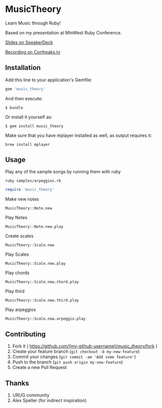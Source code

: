 # MusicTheory

Learn Music through Ruby!

Based on my presentation at MtnWest Ruby Conference.

[Slides on SpeakerDeck](https://speakerdeck.com/beneggett/writing-music-with-ruby)

[Recording on Confreaks.tv](http://confreaks.tv/videos/mwrc2015-writing-music-with-ruby-a-subtle-introduction-to-music-theory)

## Installation

Add this line to your application's Gemfile:

```ruby
gem 'music_theory'
```

And then execute:

    $ bundle

Or install it yourself as:

    $ gem install music_theory
    
Make sure that you have mplayer installed as well, as output requires it:

```
brew install mplayer
```

## Usage

Play any of the sample songs by running them with ruby

```
ruby samples/arpeggios.rb
```


``` ruby
require 'music_theory'
```
Make new notes

```
MusicTheory::Note.new
```

Play Notes

```
MusicTheory::Note.new.play
```

Create scales

```
MusicTheory::Scale.new
```

Play Scales

```
MusicTheory::Scale.new.play
```

Play chords
```
MusicTheory::Scale.new.chord.play
```

Play third
```
MusicTheory::Scale.new.third.play
```

Play arpeggios
```
MusicTheory::Scale.new.arpeggio.play
```



## Contributing

1. Fork it ( https://github.com/[my-github-username]/music_theory/fork )
2. Create your feature branch (`git checkout -b my-new-feature`)
3. Commit your changes (`git commit -am 'Add some feature'`)
4. Push to the branch (`git push origin my-new-feature`)
5. Create a new Pull Request


## Thanks

1. URUG community
2. Alex Speller (for indirect inspiration)
